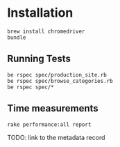 # Installation

```
brew install chromedriver
bundle
```

## Running Tests

```
be rspec spec/production_site.rb
be rspec spec/browse_categories.rb
be rspec spec/*
```

## Time measurements

```
rake performance:all report
```

TODO: link to the metadata record